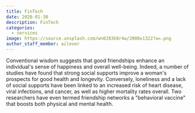 ```yaml
---
title: FinTech
date: 2020-01-30
description: FinTech
categories:
  - services
image: https://source.unsplash.com/wnOJ83k8r4w/2000x1322?a=.png
author_staff_member: ailever
---
```



Conventional wisdom suggests that good friendships enhance an individual's sense of happiness and overall well-being. Indeed, a number of studies have found that strong social supports improve a woman's prospects for good health and longevity. Conversely, loneliness and a lack of social supports have been linked to an increased risk of heart disease, viral infections, and cancer, as well as higher mortality rates overall. Two researchers have even termed friendship networks a "behavioral vaccine" that boosts both physical and mental health.
